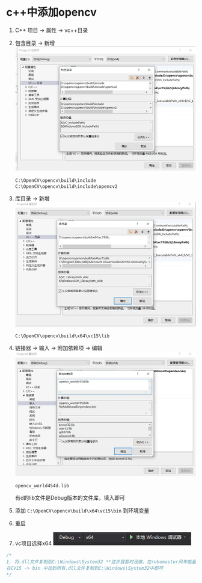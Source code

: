 # c++中添加opencv

1. C++ 项目 -> 属性 -> vc++目录
2. 包含目录 -> 新增
   ![](2022-07-24-11-30-58.png)
   ```
   C:\OpenCV\opencv\build\include
   C:\OpenCV\opencv\build\include\opencv2
   ```
3. 库目录 -> 新增
   ![](2022-07-24-11-31-44.png)
   ```
   C:\OpenCV\opencv\build\x64\vc15\lib
   ```
4. 链接器 -> 输入 -> 附加依赖项 -> 编辑
   ![](2022-07-24-11-32-32.png)
   ```
   opencv_world454d.lib
   ```

   有d的lib文件是Debug版本的文件库，填入即可

5. 添加 `C:\OpenCV\opencv\build\x64\vc15\bin` 到环境变量
6. 重启
7. vc项目选择x64
   ![](2022-07-26-17-34-55.png)
```cpp
/*
1. 将.dll文件复制到C:\Windows\System32 **这步我暂时没做，在robomaster风车能量靶识别中**
在CV15 -> bin 中找到所有.dll文件复制到C:\Windows\System32中即可
*/
```
